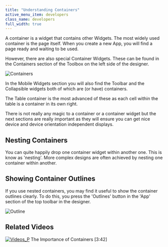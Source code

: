```yaml
---
title: "Understanding Containers"
active_menu_item: developers
class_name: developers
full_width: true
---
```



A container is a widget that contains other Widgets. The most widely used container is the page itself. When you create a new App, you will find a page ready and waiting to be used.

However, there are also special Container Widgets. These can be found in the Containers section of the Toolbox on the left side of the designer.

![Containers](/img/docs/containers.png)

In the Mobile Widgets section you will also find the Toolbar and the Collapsible widgets both of which are (or have) containers.

The Table container is the most advanced of these as each cell within the table is a container in its own right.

There is not really any magic to a container or a container widget but the next sections are really important as they will ensure you can get nice device and device orientation independent displays.

## Nesting Containers

You can quite happily drop one container widget within another one. This is know as 'nesting'. More complex designs are often achieved by nesting one container within another.

## Showing Container Outlines

If you use nested containers, you may find it useful to show the container outlines clearly. To do this, you press the 'Outlines' button in the 'App' section of the top toolbar in the designer.

![Outline](/img/docs/outline.zoom92.png)

## Related Videos

[![Videos\_P](/img/docs/videos_p.png)](http://www.youtube.com/v/SW9LQrrosUI?autoplay=1&hd=1&fs=1&showsearch=0&rel=0&) The Importance of Containers [3:42]
